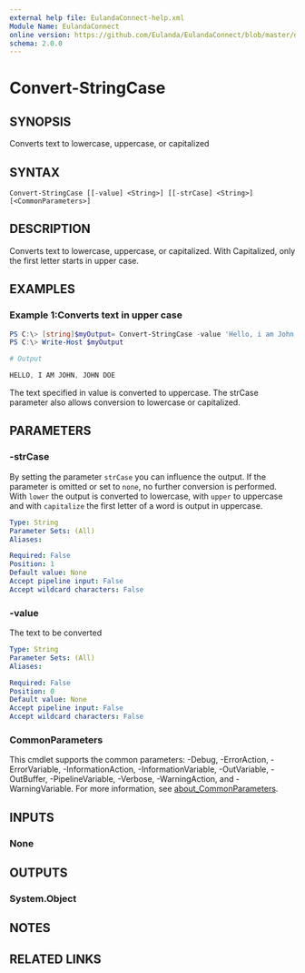```yaml
---
external help file: EulandaConnect-help.xml
Module Name: EulandaConnect
online version: https://github.com/Eulanda/EulandaConnect/blob/master/docs/Convert-StringCase.md
schema: 2.0.0
---
```


# Convert-StringCase

## SYNOPSIS
Converts text to lowercase, uppercase, or capitalized

## SYNTAX

```
Convert-StringCase [[-value] <String>] [[-strCase] <String>] [<CommonParameters>]
```

## DESCRIPTION
Converts text to lowercase, uppercase, or capitalized. With Capitalized, only the first letter starts in upper case.

## EXAMPLES

### Example 1:Converts text in upper case
```powershell
PS C:\> [string]$myOutput= Convert-StringCase -value 'Hello, i am John, John Doe' -strCase upper
PS C:\> Write-Host $myOutput
```

```powershell
# Output

HELLO, I AM JOHN, JOHN DOE
```

The text specified in value is converted to uppercase. The strCase parameter also allows conversion to lowercase or capitalized.

## PARAMETERS

### -strCase
By setting the parameter `strCase` you can influence the output. If the parameter is omitted or set to `none`, no further conversion is performed. With `lower` the output is converted to lowercase, with `upper` to uppercase and with `capitalize` the first letter of a word is output in uppercase.

```yaml
Type: String
Parameter Sets: (All)
Aliases:

Required: False
Position: 1
Default value: None
Accept pipeline input: False
Accept wildcard characters: False
```

### -value
The text to be converted

```yaml
Type: String
Parameter Sets: (All)
Aliases:

Required: False
Position: 0
Default value: None
Accept pipeline input: False
Accept wildcard characters: False
```

### CommonParameters
This cmdlet supports the common parameters: -Debug, -ErrorAction, -ErrorVariable, -InformationAction, -InformationVariable, -OutVariable, -OutBuffer, -PipelineVariable, -Verbose, -WarningAction, and -WarningVariable. For more information, see [about_CommonParameters](http://go.microsoft.com/fwlink/?LinkID=113216).

## INPUTS

### None

## OUTPUTS

### System.Object
## NOTES

## RELATED LINKS
